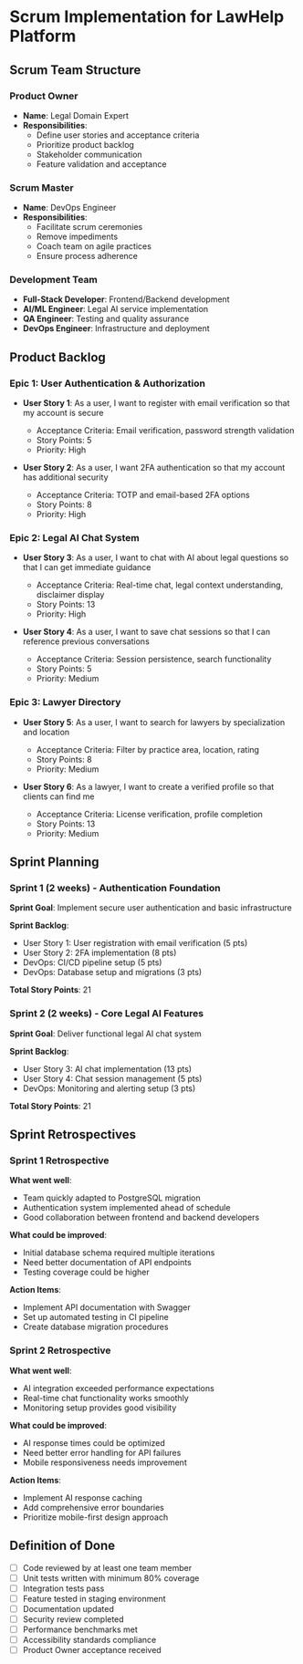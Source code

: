 # Scrum Implementation for LawHelp Platform

## Scrum Team Structure

### Product Owner
- **Name**: Legal Domain Expert
- **Responsibilities**:
  - Define user stories and acceptance criteria
  - Prioritize product backlog
  - Stakeholder communication
  - Feature validation and acceptance

### Scrum Master
- **Name**: DevOps Engineer
- **Responsibilities**:
  - Facilitate scrum ceremonies
  - Remove impediments
  - Coach team on agile practices
  - Ensure process adherence

### Development Team
- **Full-Stack Developer**: Frontend/Backend development
- **AI/ML Engineer**: Legal AI service implementation
- **QA Engineer**: Testing and quality assurance
- **DevOps Engineer**: Infrastructure and deployment

## Product Backlog

### Epic 1: User Authentication & Authorization
- **User Story 1**: As a user, I want to register with email verification so that my account is secure
  - Acceptance Criteria: Email verification, password strength validation
  - Story Points: 5
  - Priority: High

- **User Story 2**: As a user, I want 2FA authentication so that my account has additional security
  - Acceptance Criteria: TOTP and email-based 2FA options
  - Story Points: 8
  - Priority: High

### Epic 2: Legal AI Chat System
- **User Story 3**: As a user, I want to chat with AI about legal questions so that I can get immediate guidance
  - Acceptance Criteria: Real-time chat, legal context understanding, disclaimer display
  - Story Points: 13
  - Priority: High

- **User Story 4**: As a user, I want to save chat sessions so that I can reference previous conversations
  - Acceptance Criteria: Session persistence, search functionality
  - Story Points: 5
  - Priority: Medium

### Epic 3: Lawyer Directory
- **User Story 5**: As a user, I want to search for lawyers by specialization and location
  - Acceptance Criteria: Filter by practice area, location, rating
  - Story Points: 8
  - Priority: Medium

- **User Story 6**: As a lawyer, I want to create a verified profile so that clients can find me
  - Acceptance Criteria: License verification, profile completion
  - Story Points: 13
  - Priority: Medium

## Sprint Planning

### Sprint 1 (2 weeks) - Authentication Foundation
**Sprint Goal**: Implement secure user authentication and basic infrastructure

**Sprint Backlog**:
- User Story 1: User registration with email verification (5 pts)
- User Story 2: 2FA implementation (8 pts)
- DevOps: CI/CD pipeline setup (5 pts)
- DevOps: Database setup and migrations (3 pts)

**Total Story Points**: 21

### Sprint 2 (2 weeks) - Core Legal AI Features
**Sprint Goal**: Deliver functional legal AI chat system

**Sprint Backlog**:
- User Story 3: AI chat implementation (13 pts)
- User Story 4: Chat session management (5 pts)
- DevOps: Monitoring and alerting setup (3 pts)

**Total Story Points**: 21

## Sprint Retrospectives

### Sprint 1 Retrospective

**What went well**:
- Team quickly adapted to PostgreSQL migration
- Authentication system implemented ahead of schedule
- Good collaboration between frontend and backend developers

**What could be improved**:
- Initial database schema required multiple iterations
- Need better documentation of API endpoints
- Testing coverage could be higher

**Action Items**:
- Implement API documentation with Swagger
- Set up automated testing in CI pipeline
- Create database migration procedures

### Sprint 2 Retrospective

**What went well**:
- AI integration exceeded performance expectations
- Real-time chat functionality works smoothly
- Monitoring setup provides good visibility

**What could be improved**:
- AI response times could be optimized
- Need better error handling for API failures
- Mobile responsiveness needs improvement

**Action Items**:
- Implement AI response caching
- Add comprehensive error boundaries
- Prioritize mobile-first design approach

## Definition of Done

- [ ] Code reviewed by at least one team member
- [ ] Unit tests written with minimum 80% coverage
- [ ] Integration tests pass
- [ ] Feature tested in staging environment
- [ ] Documentation updated
- [ ] Security review completed
- [ ] Performance benchmarks met
- [ ] Accessibility standards compliance
- [ ] Product Owner acceptance received